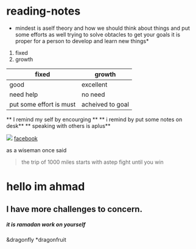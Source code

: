 # reading-notes

* mindest is aself theory and how we should think about things and put some efforts as well trying to solve obtacles to get your goals 
 it is proper for a person to develop and learn new things*
1. fixed  
2. growth 

fixed  | growth
-------|-------
good   |excellent
need help|no need
put some effort is must|acheived to goal

** I remind my self by encourging **
**  i remind by put some notes on desk**
**  speaking with others is aplus**

![](https://miro.medium.com/max/5000/0*N1ARH4qFuppKPSKP)
[facebook](http//:facebook.com)

as a wiseman once said
> the trip of 1000 miles starts with astep
> fight until you win
# hello im ahmad 
## I have more challenges to concern. 
##### it is ramadan work on yourself  
&dragonfly
*dragonfruit

